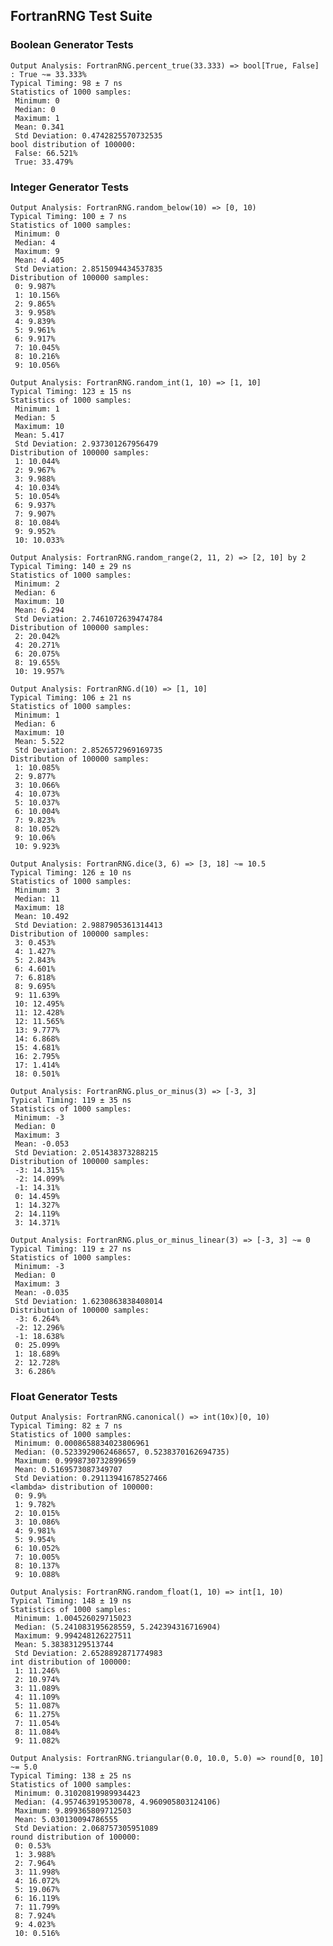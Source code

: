 ## FortranRNG Test Suite
### Boolean Generator Tests
    Output Analysis: FortranRNG.percent_true(33.333) => bool[True, False] : True ~= 33.333%
    Typical Timing: 98 ± 7 ns
    Statistics of 1000 samples:
     Minimum: 0
     Median: 0
     Maximum: 1
     Mean: 0.341
     Std Deviation: 0.4742825570732535
    bool distribution of 100000:
     False: 66.521%
     True: 33.479%

### Integer Generator Tests
    Output Analysis: FortranRNG.random_below(10) => [0, 10)
    Typical Timing: 100 ± 7 ns
    Statistics of 1000 samples:
     Minimum: 0
     Median: 4
     Maximum: 9
     Mean: 4.405
     Std Deviation: 2.8515094434537835
    Distribution of 100000 samples:
     0: 9.987%
     1: 10.156%
     2: 9.865%
     3: 9.958%
     4: 9.839%
     5: 9.961%
     6: 9.917%
     7: 10.045%
     8: 10.216%
     9: 10.056%
    
    Output Analysis: FortranRNG.random_int(1, 10) => [1, 10]
    Typical Timing: 123 ± 15 ns
    Statistics of 1000 samples:
     Minimum: 1
     Median: 5
     Maximum: 10
     Mean: 5.417
     Std Deviation: 2.937301267956479
    Distribution of 100000 samples:
     1: 10.044%
     2: 9.967%
     3: 9.988%
     4: 10.034%
     5: 10.054%
     6: 9.937%
     7: 9.907%
     8: 10.084%
     9: 9.952%
     10: 10.033%
    
    Output Analysis: FortranRNG.random_range(2, 11, 2) => [2, 10] by 2
    Typical Timing: 140 ± 29 ns
    Statistics of 1000 samples:
     Minimum: 2
     Median: 6
     Maximum: 10
     Mean: 6.294
     Std Deviation: 2.7461072639474784
    Distribution of 100000 samples:
     2: 20.042%
     4: 20.271%
     6: 20.075%
     8: 19.655%
     10: 19.957%
    
    Output Analysis: FortranRNG.d(10) => [1, 10]
    Typical Timing: 106 ± 21 ns
    Statistics of 1000 samples:
     Minimum: 1
     Median: 6
     Maximum: 10
     Mean: 5.522
     Std Deviation: 2.8526572969169735
    Distribution of 100000 samples:
     1: 10.085%
     2: 9.877%
     3: 10.066%
     4: 10.073%
     5: 10.037%
     6: 10.004%
     7: 9.823%
     8: 10.052%
     9: 10.06%
     10: 9.923%
    
    Output Analysis: FortranRNG.dice(3, 6) => [3, 18] ~= 10.5
    Typical Timing: 126 ± 10 ns
    Statistics of 1000 samples:
     Minimum: 3
     Median: 11
     Maximum: 18
     Mean: 10.492
     Std Deviation: 2.9887905361314413
    Distribution of 100000 samples:
     3: 0.453%
     4: 1.427%
     5: 2.843%
     6: 4.601%
     7: 6.818%
     8: 9.695%
     9: 11.639%
     10: 12.495%
     11: 12.428%
     12: 11.565%
     13: 9.777%
     14: 6.868%
     15: 4.681%
     16: 2.795%
     17: 1.414%
     18: 0.501%
    
    Output Analysis: FortranRNG.plus_or_minus(3) => [-3, 3]
    Typical Timing: 119 ± 35 ns
    Statistics of 1000 samples:
     Minimum: -3
     Median: 0
     Maximum: 3
     Mean: -0.053
     Std Deviation: 2.051438373288215
    Distribution of 100000 samples:
     -3: 14.315%
     -2: 14.099%
     -1: 14.31%
     0: 14.459%
     1: 14.327%
     2: 14.119%
     3: 14.371%
    
    Output Analysis: FortranRNG.plus_or_minus_linear(3) => [-3, 3] ~= 0
    Typical Timing: 119 ± 27 ns
    Statistics of 1000 samples:
     Minimum: -3
     Median: 0
     Maximum: 3
     Mean: -0.035
     Std Deviation: 1.6230863838408014
    Distribution of 100000 samples:
     -3: 6.264%
     -2: 12.296%
     -1: 18.638%
     0: 25.099%
     1: 18.689%
     2: 12.728%
     3: 6.286%

### Float Generator Tests
    Output Analysis: FortranRNG.canonical() => int(10x)[0, 10)
    Typical Timing: 82 ± 7 ns
    Statistics of 1000 samples:
     Minimum: 0.0008658834023806961
     Median: (0.5233929062468657, 0.5238370162694735)
     Maximum: 0.9998730732899659
     Mean: 0.5169573087349707
     Std Deviation: 0.29113941678527466
    <lambda> distribution of 100000:
     0: 9.9%
     1: 9.782%
     2: 10.015%
     3: 10.086%
     4: 9.981%
     5: 9.954%
     6: 10.052%
     7: 10.005%
     8: 10.137%
     9: 10.088%
    
    Output Analysis: FortranRNG.random_float(1, 10) => int[1, 10)
    Typical Timing: 148 ± 19 ns
    Statistics of 1000 samples:
     Minimum: 1.004526029715023
     Median: (5.241083195628559, 5.242394316716904)
     Maximum: 9.994248126227511
     Mean: 5.38383129513744
     Std Deviation: 2.6528892871774983
    int distribution of 100000:
     1: 11.246%
     2: 10.974%
     3: 11.089%
     4: 11.109%
     5: 11.087%
     6: 11.275%
     7: 11.054%
     8: 11.084%
     9: 11.082%
    
    Output Analysis: FortranRNG.triangular(0.0, 10.0, 5.0) => round[0, 10] ~= 5.0
    Typical Timing: 138 ± 25 ns
    Statistics of 1000 samples:
     Minimum: 0.31020819989934423
     Median: (4.957463919530078, 4.960905803124106)
     Maximum: 9.899365809712503
     Mean: 5.030130094786555
     Std Deviation: 2.068757305951089
    round distribution of 100000:
     0: 0.53%
     1: 3.988%
     2: 7.964%
     3: 11.998%
     4: 16.072%
     5: 19.067%
     6: 16.119%
     7: 11.799%
     8: 7.924%
     9: 4.023%
     10: 0.516%
